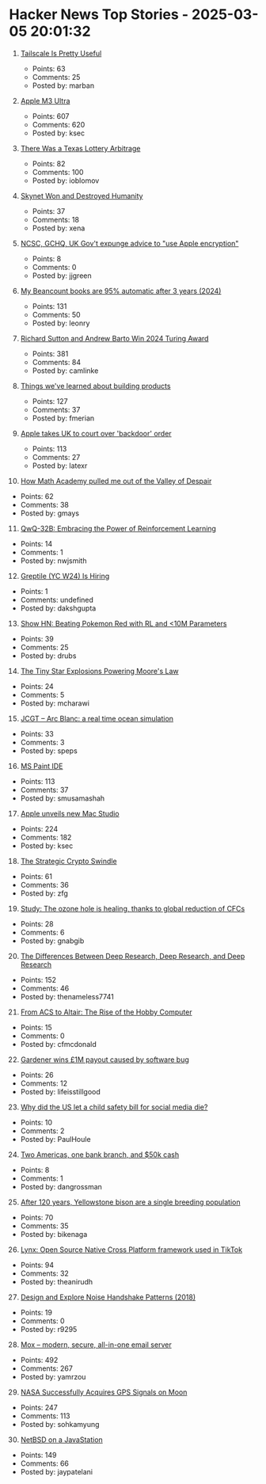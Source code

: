# Hacker News Top Stories - 2025-03-05 20:01:32

1. [Tailscale Is Pretty Useful](https://blog.6nok.org/tailscale-is-pretty-useful/)
   - Points: 63
   - Comments: 25
   - Posted by: marban

2. [Apple M3 Ultra](https://www.apple.com/newsroom/2025/03/apple-reveals-m3-ultra-taking-apple-silicon-to-a-new-extreme/)
   - Points: 607
   - Comments: 620
   - Posted by: ksec

3. [There Was a Texas Lottery Arbitrage](https://www.bloomberg.com/opinion/articles/2025-03-05/there-was-a-texas-lottery-arbitrage)
   - Points: 82
   - Comments: 100
   - Posted by: ioblomov

4. [Skynet Won and Destroyed Humanity](https://dmathieu.com/en/opinions/skynet-won/)
   - Points: 37
   - Comments: 18
   - Posted by: xena

5. [NCSC, GCHQ, UK Gov't expunge advice to "use Apple encryption"](https://alecmuffett.com/article/112522)
   - Points: 8
   - Comments: 0
   - Posted by: jjgreen

6. [My Beancount books are 95% automatic after 3 years (2024)](https://fangpenlin.com/posts/2024/12/30/my-beancount-books-are-95-percent-automatic/)
   - Points: 131
   - Comments: 50
   - Posted by: leonry

7. [Richard Sutton and Andrew Barto Win 2024 Turing Award](https://awards.acm.org/about/2024-turing)
   - Points: 381
   - Comments: 84
   - Posted by: camlinke

8. [Things we've learned about building products](https://newsletter.posthog.com/p/50-things-weve-learned-about-building)
   - Points: 127
   - Comments: 37
   - Posted by: fmerian

9. [Apple takes UK to court over 'backdoor' order](https://www.theregister.com/2025/03/05/apple_reportedly_ipt_complaint/)
   - Points: 113
   - Comments: 27
   - Posted by: latexr

10. [How Math Academy pulled me out of the Valley of Despair](https://mikelikejordan.bearblog.dev/how-math-academy-pulled-me-out-of-the-valley-of-despair/)
   - Points: 62
   - Comments: 38
   - Posted by: gmays

11. [QwQ-32B: Embracing the Power of Reinforcement Learning](https://qwenlm.github.io/blog/qwq-32b/)
   - Points: 14
   - Comments: 1
   - Posted by: nwjsmith

12. [Greptile (YC W24) Is Hiring](https://www.ycombinator.com/companies/greptile/jobs/rMIxqoV-design-engineer)
   - Points: 1
   - Comments: undefined
   - Posted by: dakshgupta

13. [Show HN: Beating Pokemon Red with RL and <10M Parameters](https://drubinstein.github.io/pokerl/)
   - Points: 39
   - Comments: 25
   - Posted by: drubs

14. [The Tiny Star Explosions Powering Moore's Law](https://spectrum.ieee.org/euv-light-source)
   - Points: 24
   - Comments: 5
   - Posted by: mcharawi

15. [JCGT – Arc Blanc: a real time ocean simulation](https://jcgt.org/published/0014/01/05/)
   - Points: 33
   - Comments: 3
   - Posted by: speps

16. [MS Paint IDE](https://ms-paint-i.de/)
   - Points: 113
   - Comments: 37
   - Posted by: smusamashah

17. [Apple unveils new Mac Studio](https://www.apple.com/newsroom/2025/03/apple-unveils-new-mac-studio-the-most-powerful-mac-ever/)
   - Points: 224
   - Comments: 182
   - Posted by: ksec

18. [The Strategic Crypto Swindle](https://www.theatlantic.com/ideas/archive/2025/03/strategic-cryptocurrency-reserve-swindle/681917/)
   - Points: 61
   - Comments: 36
   - Posted by: zfg

19. [Study: The ozone hole is healing, thanks to global reduction of CFCs](https://news.mit.edu/2025/study-healing-ozone-hole-global-reduction-cfcs-0305)
   - Points: 28
   - Comments: 6
   - Posted by: gnabgib

20. [The Differences Between Deep Research, Deep Research, and Deep Research](https://leehanchung.github.io/blogs/2025/02/26/deep-research/)
   - Points: 152
   - Comments: 46
   - Posted by: thenameless7741

21. [From ACS to Altair: The Rise of the Hobby Computer](https://technicshistory.com/2025/02/22/from-acs-to-altair-the-rise-of-the-hobby-computer/)
   - Points: 15
   - Comments: 0
   - Posted by: cfmcdonald

22. [Gardener wins £1M payout caused by software bug](https://www.bbc.co.uk/news/articles/cx2gl2n2n14o)
   - Points: 26
   - Comments: 12
   - Posted by: lifeisstillgood

23. [Why did the US let a child safety bill for social media die?](https://www.theguardian.com/us-news/2025/feb/16/kids-social-media-online-safety-act)
   - Points: 10
   - Comments: 2
   - Posted by: PaulHoule

24. [Two Americas, one bank branch, and $50k cash](https://www.bitsaboutmoney.com/archive/two-americas-one-bank-branch/)
   - Points: 8
   - Comments: 1
   - Posted by: dangrossman

25. [After 120 years, Yellowstone bison are a single breeding population](https://phys.org/news/2025-03-years-efforts-yellowstone-bison-population.html)
   - Points: 70
   - Comments: 35
   - Posted by: bikenaga

26. [Lynx: Open Source Native Cross Platform framework used in TikTok](https://lynxjs.org/blog/lynx-unlock-native-for-more.html)
   - Points: 94
   - Comments: 32
   - Posted by: theanirudh

27. [Design and Explore Noise Handshake Patterns (2018)](https://noiseexplorer.com/)
   - Points: 19
   - Comments: 0
   - Posted by: r9295

28. [Mox – modern, secure, all-in-one email server](https://www.xmox.nl/)
   - Points: 492
   - Comments: 267
   - Posted by: yamrzou

29. [NASA Successfully Acquires GPS Signals on Moon](https://www.nasa.gov/general/nasa-successfully-acquires-gps-signals-on-moon/)
   - Points: 247
   - Comments: 113
   - Posted by: sohkamyung

30. [NetBSD on a JavaStation](https://fatsquirrel.org/oldfartsalmanac/netbsd-on-a-javastation/)
   - Points: 149
   - Comments: 66
   - Posted by: jaypatelani

